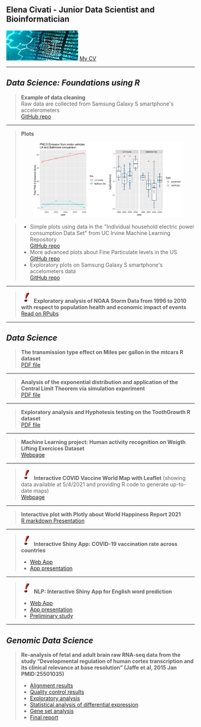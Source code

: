 ## Elena Civati - Junior Data Scientist and Bioinformatician   
<div>
<img style="height: 80px" src="bioinfo.jpg" alt="bioinfo"/>    
<a href="Cv_English_Sep2021.pdf" target="_blank">My CV</a>
</div>

***
## *Data Science: Foundations using R*


> **Example of data cleaning**   
> Raw data are collected from Samsung Galaxy S smartphone's accelerometers   
> <a href="https://github.com/Elenena/GettingandCleaningDataCourseProject" target="_blank">GitHub repo</a>

---

> **Plots**    
> <p align="center">
> <img src="plot6.png" alt="plot_example" style="height:200px"/>   
> </p>    

> -   Simple plots using data in the "Individual household electric power consumption Data Set" from UC Irvine Machine Learning Repository   
> <a href="https://github.com/Elenena/ExData_Plotting1" target="_blank">GitHub repo</a>   
> -   More advanced plots about Fine Particulate levels in the US   
> <a href="https://github.com/Elenena/AnalysisPM2.5US_pollution_data" target="_blank">GitHub repo</a>
> -   Exploratory plots on Samsung Galaxy S smartphone's accelometers data   
> <a href="https://github.com/Elenena/RepData_PeerAssessment1/tree/master/PA1_template_files/figure-html" target="_blank">GitHub repo</a>    

---

> <img src="punto-esclamativo-219x300.jpg" alt="amazing" style="height: 30px; width:30px;"/> **Exploratory analysis of NOAA Storm Data from 1996 to 2010 with respect to population health and economic impact of events**       
> <a href="https://rpubs.com/Elenena/ReproducibleReaserchProj" target="_blank">Read on RPubs</a>   

***

## *Data Science*
> **The transmission type effect on Miles per gallon in the mtcars R dataset**    
> <a href="MPG_vs_Transmission.pdf" target="_blank">PDF file</a>

---

> **Analysis of the exponential distribution and application of the Central Limit Theorem via simulation experiment**    
> <a href="Simulation_exercise.pdf" target="_blank">PDF file</a>

---

> **Exploratory analysis and Hyphotesis testing on the ToothGrowth R dataset**   
> <a href="Simulation_exercise.pdf" target="_blank">PDF file</a>

---

> **Machine Learning project: Human activity recognition on Weigth Lifting Exercices Dataset**   
> <a href="https://elenena.github.io/PracticalMachineLearningProject_WLEdataset/" target="_blank">Webpage</a>   

---

> <img src="punto-esclamativo-219x300.jpg" alt="amazing" style="height: 30px; width:30px;"/> **Interactive COVID Vaccine World Map with Leaflet** (showing data available at 5/4/2021 and providing R code to generate up-to-date maps)   
> <a href="https://elenena.github.io/COVIDmap/covidmap.html" target="_blank">Webpage</a>    

---

> **Interactive plot with Plotly about World Happiness Report 2021**   
> <a href="https://elenena.github.io/WorldHappinessReport/WorldHappinessReport.html#1" target="_blank">R markdown Presentation</a>   

---

> <img src="punto-esclamativo-219x300.jpg" alt="amazing" style="height: 30px; width:30px;"/> **Interactive Shiny App: COVID-19 vaccination rate across countries**   
> -    <a href="https://elenena810.shinyapps.io/covid_vaccine_world/" target="_blank">Web App</a>                                                                           
> -    <a href="https://elenena.github.io/DevelopingDataProducts_CourseProject/Shiny_App_COVID_Presentation.html#/" target="_blank">App presentation</a>

---

> <img src="punto-esclamativo-219x300.jpg" alt="amazing" style="height: 30px; width:30px;"/> **NLP: Interactive Shiny App for English word prediction**   
> -    <a href="https://elenena810.shinyapps.io/word_predictor/" target="_blank">Web App</a>                                                        
> -    <a href="https://rpubs.com/Elenena/WordPredictor" target="_blank">App presentation</a>    
> -    <a href="https://rpubs.com/Elenena/777174" target="_blank">Preliminary study</a>    

***
## *Genomic Data Science*
> **Re-analysis of fetal and adult brain raw RNA-seq data from the study “Developmental regulation of human cortex transcription and its clinical relevance at base resolution” (Jaffe et al, 2015 Jan
PMID:25501035)**    
> -    <a href="Task_2_Alignment.pdf" target="_blank">Alignment results</a>    
> -    <a href="Task_3_QC.pdf" target="_blank">Quality control results</a>     
> -    <a href="ExploratoryAnalysis.pdf" target="_blank">Exploratory analysis</a>    
> -    <a href="DifferentialExpression.pdf" target="_blank">Statistical analysis of differential expression</a>    
> -    <a href="GeneSetAnalysis.pdf" target="_blank">Gene set analysis</a>    
> -    <a href="Final_report.pdf" target="_blank">Final report</a>
